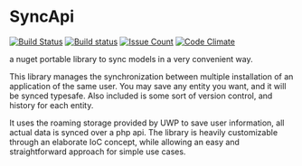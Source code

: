 # SyncApi
[![Build Status](https://travis-ci.org/famoser/SyncApi.svg?branch=master)](https://travis-ci.org/famoser/SyncApi)
[![Build status](https://ci.appveyor.com/api/projects/status/un5aq493586670k3?svg=true)](https://ci.appveyor.com/project/famoser/syncapi)
[![Issue Count](https://codeclimate.com/github/famoser/SyncApi/badges/issue_count.svg)](https://codeclimate.com/github/famoser/SyncApi)
[![Code Climate](https://codeclimate.com/github/famoser/SyncApi/badges/gpa.svg)](https://codeclimate.com/github/famoser/SyncApi)

a nuget portable library to sync models in a very convenient way.

This library manages the synchronization between multiple installation of an application of the same user. 
You may save any entity you want, and it will be synced typesafe. Also included is some sort of version control, and history for each entity.

It uses the roaming storage provided by UWP to save user information, all actual data is synced over a php api.
The library is heavily customizable through an elaborate IoC concept, while allowing an easy and straightforward approach for simple use cases.
